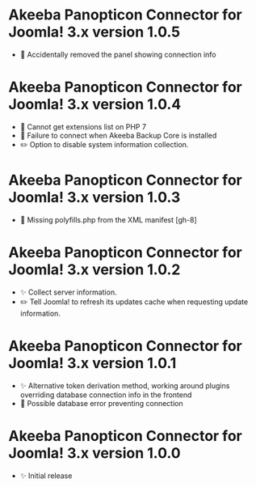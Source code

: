 # Akeeba Panopticon Connector for Joomla! 3.x version 1.0.5

* 🐞 Accidentally removed the panel showing connection info 

# Akeeba Panopticon Connector for Joomla! 3.x version 1.0.4

* 🐞 Cannot get extensions list on PHP 7
* 🐞 Failure to connect when Akeeba Backup Core is installed
* ✏️ Option to disable system information collection.

# Akeeba Panopticon Connector for Joomla! 3.x version 1.0.3

* 🐞 Missing polyfills.php from the XML manifest [gh-8] 

# Akeeba Panopticon Connector for Joomla! 3.x version 1.0.2

* ✨ Collect server information.
* ✏️ Tell Joomla! to refresh its updates cache when requesting update information.

# Akeeba Panopticon Connector for Joomla! 3.x version 1.0.1

* ✨ Alternative token derivation method, working around plugins overriding database connection info in the frontend
* 🐞 Possible database error preventing connection

# Akeeba Panopticon Connector for Joomla! 3.x version 1.0.0

* ✨ Initial release